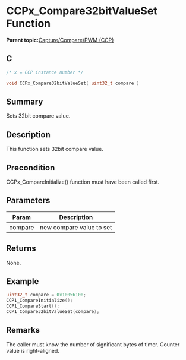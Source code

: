 # CCPx\_Compare32bitValueSet Function

**Parent topic:**[Capture/Compare/PWM \(CCP\)](GUID-615BEA57-7216-4351-87D8-94C8B0BF6E7D.md)

## C

```c
/* x = CCP instance number */

void CCPx_Compare32bitValueSet( uint32_t compare )
```

## Summary

Sets 32bit compare value.

## Description

This function sets 32bit compare value.

## Precondition

CCPx\_CompareInitialize\(\) function must have been called first.

## Parameters

|Param|Description|
|-----|-----------|
|compare|new compare value to set|

## Returns

None.

## Example

```c
uint32_t compare = 0x10056100;
CCP1_CompareInitialize();
CCP1_CompareStart();
CCP1_Compare32bitValueSet(compare);
```

## Remarks

The caller must know the number of significant bytes of timer. Counter value is right-aligned.


